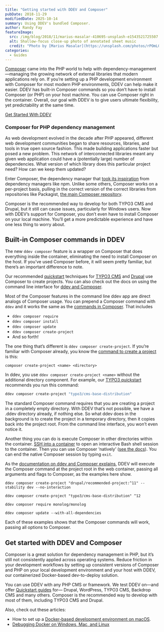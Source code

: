 ```yaml
---
title: "Getting started with DDEV and Composer"
pubDate: 2018-11-29
modifiedDate: 2025-10-14
summary: Using DDEV's bundled Composer.
author: Randy Fay
featureImage:
  src: /img/blog/2018/11/marius-masalar-410695-unsplash-e1543521725507.jpg
  alt: Shallow-focus close-up photo of annotated sheet music
  credit: "Photo by [Marius Masalar](https://unsplash.com/photos/rPOmLGwai2w?utm%5Fsource=unsplash&utm%5Fmedium=referral&utm%5Fcontent=creditCopyText) on [Unsplash](https://unsplash.com/?utm%5Fsource=unsplash&utm%5Fmedium=referral&utm%5Fcontent=creditCopyText)."
categories:
  - Guides
---
```


[Composer](https://getcomposer.org) came into the PHP world to help with dependency-management—managing the growing network of external libraries that modern applications rely on. If you’re setting up a PHP development environment with Composer for most modern PHP environments, DDEV can help make it easier. DDEV has built-in Composer commands so you don’t have to install Composer (or PHP) on your host machine. You can use Composer right in the container. Overall, our goal with DDEV is to give users ultimate flexibility, yet predictability at the same time.

[Get Started With DDEV](/get-started)

### Composer for PHP dependency management

As web development evolved in the decade after PHP appeared, different web development communities began to share resources, libraries, and tools in true open source fashion. This made building applications faster but posed a new problem. This network of interconnected libraries meant any given web application could have a (potentially large) number of dependencies. What version of which library does this particular project need? How can we keep them updated?

Enter Composer, the dependency manager that [took its inspiration](https://getcomposer.org/doc/00-intro.md) from dependency managers like npm. Unlike some others, Composer works on a per-project basis, pulling in the correct version of the correct libraries from repositories like Packagist, [the main Composer repository](https://getcomposer.org/doc/01-basic-usage.md#packagist).

Composer is the recommended way to develop for both TYPO3 CMS and Drupal, but it still can cause issues, particularly for Windows users. Now with DDEV’s support for Composer, you don’t even have to install Composer on your local machine. You’ll get a more predictable experience and have one less thing to worry about.

## Built-in Composer commands in DDEV

The new `ddev composer` feature is a wrapper on Composer that does everything inside the container, eliminating the need to install Composer on the host. If you’ve used Composer before, it will seem pretty familiar, but there’s an important difference to note.

Our recommended [quickstart](https://docs.ddev.com/en/stable/users/quickstart/) techniques for [TYPO3 CMS](https://docs.ddev.com/en/stable/users/quickstart/#typo3) and [Drupal](https://docs.ddev.com/en/stable/users/quickstart/#drupal) use Composer to create projects. You can also check out the docs on using the command line interface for [ddev and Composer](https://docs.ddev.com/en/stable/users/usage/developer-tools/#ddev-and-composer).

Most of the Composer features in the command line ddev app are direct analogs of Composer usage. You can prepend a Composer command with `ddev` and it works the same as the [commands in Composer](https://getcomposer.org/doc/03-cli.md). That includes

- `ddev composer require`
- `ddev composer install`
- `ddev composer update`
- `ddev composer create-project`
- And so forth!

The one thing that’s different is `ddev composer create-project`. If you’re familiar with Composer already, you know the [command to create a project](https://getcomposer.org/doc/03-cli.md#create-project) is this:

`composer create-project <name> <directory>`

In ddev, you use `ddev composer create-project <name>` without the additional directory component. For example, our [TYPO3 quickstart](https://docs.ddev.com/en/stable/users/quickstart/#typo3) recommends you run this command:

```bash
ddev composer create-project "typo3/cms-base-distribution"
```


The standard Composer command requires that you are creating a project in a completely empty directory. With DDEV that’s not possible, we have a .ddev directory already, if nothing else. So what ddev does in the background is to create the project in a temporary directory, then it copies back into the project root. From the command line interface, you won’t even notice it.

Another thing you can do is execute Composer in other directories within the container. [SSH into a container](https://docs.ddev.com/en/stable/users/cli-usage/#ssh-into-containers) to open an interactive Bash shell session to the container. Then you can use Composer ‘natively’ ([see the docs](https://docs.ddev.com/en/stable/users/usage/developer-tools/#ddev-and-composer)). You can end the native Composer session by typing `exit`.

As the [documentation on ddev and Composer explains](https://docs.ddev.com/en/stable/users/usage/developer-tools/#ddev-and-composer), DDEV will execute the Composer command at the project root in the web container, passing all arguments and flags to Composer, as the examples here show.

`ddev composer create-project "drupal/recommended-project:^11" --stability dev --no-interaction`

`ddev composer create-project "typo3/cms-base-distribution" ^12`

`ddev composer require monolog/monolog`

`ddev composer update --with-all-dependencies`

Each of these examples shows that the Composer commands will work, passing all options to Composer.

## Get started with DDEV and Composer

Composer is a great solution for dependency management in PHP, but it’s still not consistently applied across operating systems. Reduce friction in your development workflows by setting up consistent versions of Composer and PHP on your local development environment and your host with DDEV, our containerized Docker-based dev-to-deploy solution.

You can use DDEV with any PHP CMS or framework. We test DDEV on—and offer [Quickstart guides](https://docs.ddev.com/en/stable/users/quickstart/) for— Drupal, WordPress, TYPO3 CMS, Backdrop CMS and many others. Composer is the recommended way to develop with most of them, including TYPO3 CMS and Drupal.

Also, check out these articles:

- How to set up a [Docker-based development environment on macOS](watch-ddev-local-from-scratch-with-macos.md).
- [Debugging Docker on Windows, Mac, and Linux](debugging-docker-on-windows-mac-and-linux.md)
